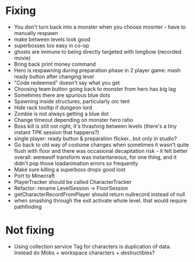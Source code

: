 # Fixing
* You don't turn back into a monster when you choose mosnter - have to manually respawn
* make between levels look good
* superbosses too easy in co-op
* ghosts are immune to being directly targeted with longbow (recorded movie)
* Bring back print money command
* Hero is respawning during preparation phase in 2 player game: mash ready button after changing level
* "Code redeemed" doesn't say what you get
* Choosing team button going back to monster from hero has big lag
* Sometimes there are spurious blue dots 
* Spawning inside structures, particularly orc tent
* Hide rack tooltip if dungeon lord
* Zombie is not always getting a blue dot
* Change timeout depending on monster hero ratio
* Boss kill is still not right, it's thrashing between levels (there's a tiny instant TPK session that happens?)
* single player: ready button & preparation flicker...but only in studio?
* Go back to old way of costume changes when sometimes it wasn't quite flush with floor and there was occasional decapitation risk - it felt better overall: werewolf transform was instantaneous, for one thing, and it didn't pop those loadanimation errors so frequently
* Make sure killing a superboss drops good loot
* Port to Minecraft
* PlayerTracker should be called CharacterTracker
* Refactor: rename LevelSession -> FloorSession
* getCharacterRecordFromPlayer should return nullrecord instead of null
* when smashing through the exit activate whole level. that would require pathfinding


# Not fixing
* Using collection service Tag for characters is duplication of data. Instead do Mobs + workspace characters + destructibles?
